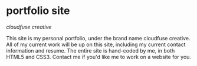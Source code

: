 portfolio site
===============
_cloudfuse creative_

This site is my personal portfolio, under the brand name cloudfuse creative.  All of my current work will be up on this site, including my current contact information and resume.  The entire site is hand-coded by me, in both HTML5 and CSS3.  Contact me if you'd like me to work on a website for you.